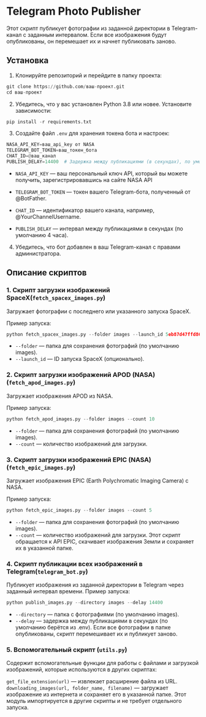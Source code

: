 # Telegram Photo Publisher
Этот скрипт публикует фотографии из заданной директории в Telegram-канал с заданным интервалом. 
Если все изображения будут опубликованы, он перемешает их и начнет публиковать заново.

## Установка
1. Клонируйте репозиторий и перейдите в папку проекта:
```python
git clone https://github.com/ваш-проект.git
cd ваш-проект
```
2. Убедитесь, что у вас установлен Python 3.8 или новее. Установите зависимости:
```python
pip install -r requirements.txt
```
3. Создайте файл `.env` для хранения токена бота и настроек:
```python
NASA_API_KEY=ваш_api_key от NASA
TELEGRAM_BOT_TOKEN=ваш_токен_бота
CHAT_ID=@ваш_канал
PUBLISH_DELAY=14400  # Задержка между публикациями (в секундах), по умолчанию 4 часа
```
* `NASA_API_KEY` — ваш персональный ключ API, который вы можете получить, зарегистрировавшись на сайте NASA API

* `TELEGRAM_BOT_TOKEN` — токен вашего Telegram-бота, полученный от @BotFather.

* `CHAT_ID` — идентификатор вашего канала, например, @YourChannelUsername.

* `PUBLISH_DELAY` — интервал между публикациями в секундах (по умолчанию 4 часа).

4. Убедитесь, что бот добавлен в ваш Telegram-канал с правами администратора.

## Описание скриптов
### 1. Скрипт загрузки изображений SpaceX(`fetch_spacex_images.py`)
Загружает фотографии с последнего или указанного запуска SpaceX.

Пример запуска:
```python
python fetch_spacex_images.py --folder images --launch_id 5eb87d47ffd86e000604b38a
```
* `--folder` — папка для сохранения фотографий (по умолчанию images).
* `--launch_id` — ID запуска SpaceX (опционально).
### 2. Скрипт загрузки изображений APOD (NASA)(`fetch_apod_images.py`)
Загружает изображения APOD из NASA.

Пример запуска:
```python
python fetch_apod_images.py --folder images --count 10
```
* `--folder` — папка для сохранения фотографий (по умолчанию images).
* `--count` — количество изображений для загрузки.

### 3. Скрипт загрузки изображений EPIC (NASA) (`fetch_epic_images.py`)
Загружает изображения EPIC (Earth Polychromatic Imaging Camera) с NASA.

Пример запуска:
```python
python fetch_epic_images.py --folder images --count 5
```
* `--folder` — папка для сохранения фотографий (по умолчанию images).
* `--count` — количество изображений для загрузки.
Этот скрипт обращается к API EPIC, скачивает изображения Земли и сохраняет их в указанной папке.
### 4. Скрипт публикации всех изображений в Telegram(`telegram_bot.py`)
Публикует изображения из заданной директории в Telegram через заданный интервал времени.
Пример запуска:
```python
python publish_images.py --directory images --delay 14400
```
* `--directory` — папка с фотографиями (по умолчанию images).
* `--delay` — задержка между публикациями в секундах (по умолчанию берётся из .env).
Если все фотографии в папке опубликованы, скрипт перемешивает их и публикует заново.

### 5. Вспомогательный скрипт (`utils.py`)

Содержит вспомогательные функции для работы с файлами и загрузкой изображений, которые используются в других скриптах:

`get_file_extension(url)` — извлекает расширение файла из URL.
`downloading_images(url, folder_name, filename)` — загружает изображение из интернета и сохраняет его в указанной папке.
Этот модуль импортируется в другие скрипты и не требует отдельного запуска.

